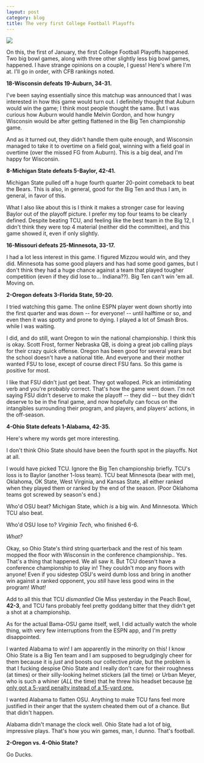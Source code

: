 ```yaml
---
layout: post
category: blog
title: The very first College Football Playoffs
---
```


![]({{site.url}}/images/cfb-playoff.png)

On this, the first of January, the first College Football Playoffs happened. Two big bowl games, along with three other slightly less big bowl games, happened. I have strange opinions on a couple, I guess! Here's where I'm at. I'll go in order, with CFB rankings noted.

**18-Wisconsin defeats 19-Auburn, 34-31.**

I've been saying essentially since this matchup was announced that I was interested in how this game would turn out. I definitely thought that Auburn would win the game; I think most people thought the same. But I was curious how Auburn would handle Melvin Gordon, and how hungry Wisconsin would be after getting flattened in the Big Ten championship game.

And as it turned out, they didn't handle them quite enough, and Wisconsin managed to take it to overtime on a field goal, winning with a field goal in overtime (over the missed FG from Auburn). This is a big deal, and I'm happy for Wisconsin.

**8-Michigan State defeats 5-Baylor, 42-41.**

Michigan State pulled off a huge fourth quarter 20-point comeback to beat the Bears. This is also, in general, good for the Big Ten and thus I am, in general, in favor of this.

What I also like about this is I think it makes a stronger case for leaving Baylor out of the playoff picture. I prefer my top four teams to be clearly defined. Despite beating TCU, and feeling like the best team in the Big 12, I didn't think they were top 4 material (neither did the committee), and this game showed it, even if only slightly.

**16-Missouri defeats 25-Minnesota, 33-17.**

I had a lot less interest in this game. I figured Mizzou would win, and they did. Minnesota has some good players and has had some good games, but I don't think they had a huge chance against a team that played tougher competition (even if they did lose to... Indiana??). Big Ten can't win 'em all. Moving on.

**2-Oregon defeats 3-Florida State, 59-20.**

I tried watching this game. The online ESPN player went down shortly into the first quarter and was down -- for everyone! -- until halftime or so, and even then it was spotty and prone to dying. I played a lot of Smash Bros. while I was waiting.

I did, and do still, want Oregon to win the national championship. I think this is okay. Scott Frost, former Nebraska QB, is doing a great job calling plays for their crazy quick offense. Oregon has been good for several years but the school doesn't have a national title. And everyone and their mother wanted FSU to lose, except of course direct FSU fans. So this game is positive for most.

I like that FSU didn't just get beat. They got walloped. Pick an intimidating verb and you're probably correct. That's how the game went down. I'm not saying FSU didn't deserve to make the playoff -- they did -- but they didn't deserve to be in the final game, and now hopefully can focus on the intangibles surrounding their program, and players, and players' actions, in the off-season.

**4-Ohio State defeats 1-Alabama, 42-35.**

Here's where my words get more interesting.

I don't think Ohio State should have been the fourth spot in the playoffs. Not at all.

I would have picked TCU. Ignore the Big Ten championship briefly. TCU's loss is to Baylor (another 1-loss team). TCU beat Minnesota (bear with me), Oklahoma, OK State, West Virginia, and Kansas State, all either ranked when they played them or ranked by the end of the season. (Poor Oklahoma teams got screwed by season's end.)

Who'd OSU beat? Michigan State, which *is* a big win. And Minnesota. Which TCU also beat.

Who'd OSU lose to? *Virginia Tech*, who finished 6-6.

*What?*

Okay, so Ohio State's third string quarterback and the rest of his team mopped the floor with Wisconsin in the conference championship.. Yes. That's a thing that happened. We all saw it. But TCU doesn't have a conference championship to play in! They couldn't mop any floors with anyone! Even if you sidestep OSU's weird dumb loss and bring in another win against a ranked opponent, you *still* have less good wins in the program! *What!*

Add to all this that TCU *dismantled* Ole Miss yesterday in the Peach Bowl, **42-3**, and TCU fans probably feel pretty goddang bitter that they didn't get a shot at a championship.

As for the actual Bama-OSU game itself, well, I did actually watch the whole thing, with very few interruptions from the ESPN app, and I'm pretty disappointed.

I wanted Alabama to win! I am apparently in the minority on this! I know Ohio State is a Big Ten team and I am supposed to begrudgingly cheer for them because it is *just* and boosts our collective *pride*, but the problem is that I fucking despise Ohio State and I really don't care for their roughness (at times) or their silly-looking helmet stickers (all the time) or Urban Meyer, who is such a whiner (*ALL* the time) that he threw his headset because [he only got a 5-yard penalty instead of a 15-yard one.](http://www.sbnation.com/college-football/2015/1/2/7479843/urban-meyer-chucks-headset-after-refs-call-unsatisfactory-penalty/in/7115974)

I wanted Alabama to flatten OSU. Anything to make TCU fans feel more justified in their anger that the system cheated them out of a chance. But that didn't happen.

Alabama didn't manage the clock well. Ohio State had a lot of big, impressive plays. That's how you win games, man, I dunno. That's football.

**2-Oregon vs. 4-Ohio State?**

Go Ducks.
